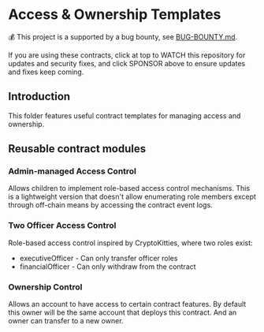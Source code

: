 # Access & Ownership Templates

:moneybag: This project is a supported by a bug bounty, see [BUG-BOUNTY.md](BUG-BOUNTY.md).

If you are using these contracts, click at top to WATCH this repository for updates and security fixes, and click SPONSOR above to ensure updates and fixes keep coming.

## Introduction

This folder features useful contract templates for managing access and ownership.

## Reusable contract modules

### Admin-managed Access Control 
Allows children to implement role-based access control mechanisms. This is a lightweight version that doesn't allow enumerating role members except through off-chain means by accessing the contract event logs.

### Two Officer Access Control
Role-based access control inspired by CryptoKitties, where two roles exist:
- executiveOfficer - Can only transfer officer roles
- financialOfficer - Can only withdraw from the contract

### Ownership Control
Allows an account to have access to certain contract features. By default this owner will be the same account that deploys this contract. And an owner can transfer to a new owner.